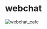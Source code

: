 # webchat

![webchat_cafe](https://user-images.githubusercontent.com/36240511/152340397-c368b741-79bd-4b31-912d-87b965193a5a.png)

